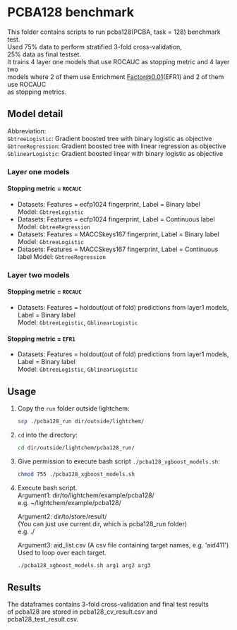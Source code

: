# PCBA128 benchmark

This folder contains scripts to run pcba128(PCBA, task = 128) benchmark test.    
Used 75% data to perform stratified 3-fold cross-validation,  
25% data as final testset.  
It trains 4 layer one models that use ROCAUC as stopping metric and 4 layer two  
models where 2 of them use Enrichment Factor@0.01(EFR1) and 2 of them use ROCAUC  
as stopping metrics.

## Model detail

Abbreviation:  
`GbtreeLogistic`: Gradient boosted tree with binary logistic as objective  
`GbtreeRegression`: Gradient boosted tree with linear regression as objective  
`GblinearLogistic`: Gradient boosted linear with binary logistic as objective    

### Layer one models

#### Stopping metric = `ROCAUC`

* Datasets: Features = ecfp1024 fingerprint, Label = Binary label  
Model: `GbtreeLogistic`
* Datasets: Features = ecfp1024 fingerprint, Label = Continuous label
Model: `GbtreeRegression`
* Datasets: Features = MACCSkeys167 fingerprint, Label = Binary label
Model: `GbtreeLogistic`
* Datasets: Features = MACCSkeys167 fingerprint, Label = Continuous label
Model: `GbtreeRegression`

### Layer two models

#### Stopping metric = `ROCAUC`

* Datasets: Features = holdout(out of fold) predictions from layer1 models,  
            Label = Binary label  
Model: `GbtreeLogistic`, `GblinearLogistic`

#### Stopping metric = `EFR1`

* Datasets: Features = holdout(out of fold) predictions from layer1 models,  
            Label = Binary label  
Model: `GbtreeLogistic`, `GblinearLogistic`

## Usage

1. Copy the `run` folder outside lightchem:  
   ```bash
   scp ./pcba128_run dir/outside/lightchem/
   ```

2. `cd` into the directory:  
   ```bash
   cd dir/outside/lightchem/pcba128_run/
   ```

3. Give permission to execute bash script `./pcba128_xgboost_models.sh`:  
   ```bash
   chmod 755 ./pcba128_xgboost_models.sh
   ```

4. Execute bash script.  
    Argument1: dir/to/lightchem/example/pcba128/  
    e.g. ~/lightchem/example/pcba128/  

    Argument2: dir/to/store/result/  
    (You can just use current dir, which is pcba128_run folder)  
    e.g. ./  

    Argument3: aid_list.csv (A csv file containing target names, e.g. 'aid411')  
    Used to loop over each target.  
    ```bash
    ./pcba128_xgboost_models.sh arg1 arg2 arg3
    ```

## Results

The dataframes contains 3-fold cross-validation and final test results  
of pcba128 are stored in pcba128_cv_result.csv and pcba128_test_result.csv.
